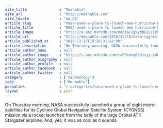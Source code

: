 ```yaml
---
site_title               : "Mashable"
site_url                 : "http://mashable.com"
site_locale              : "en_US"
article_slug             : "nasa-used-a-plane-to-launch-new-hurricane-hunting-micro-satellites"
article_title            : "NASA used a plane to launch new hurricane-hunting micro-satellites"
article_image            : "http://a.amz.mshcdn.com/media/ZgkyMDE2LzEyLzE1L2U5LzQ3ZmFmN2YxMzBiNjQ4NWFiZjBjZWRmMDM0OGEyODNjLmE0MDU2LnBuZwpwCXRodW1iCTEyMDB4NjMwCmUJanBn/0c4a0615/07c/47faf7f1-30b6-485a-bf0c-edf0348a283c.jpg"
article_url              : "http://mashable.com/2016/12/15/nasa-cygnss-hurricane-mission/"
article_published_at     : "2016-12-15T19:26:31-02:00"
article_description      : "On Thursday morning, NASA successfully launched a group of eight micro-satellites for its Cyclone Global Navigation Satellite System (CYGNSS) mission via a rocket launched from the belly of the large Orbital ATK Stargazer airplane. And, yes, it was as cool as it sounds."
article_author_name      : null
article_author_image     : "http://i.amz.mshcdn.com/raEPzavg65Jzvjy-L4U699QBlmQ=/90x90/default-m.jpg"
article_author_biography : null
article_author_profile   : null
article_author_facebook  : null
article_author_twitter   : null
category                 : ['technology']
tags                     : ['Mashable']
permalink                : "/:categories/nasa-used-a-plane-to-launch-new-hurricane-hunting-micro-satellites/"
layout                   : post
---
```


On Thursday morning, NASA successfully launched a group of eight micro-satellites for its Cyclone Global Navigation Satellite System (CYGNSS) mission via a rocket launched from the belly of the large Orbital ATK Stargazer airplane. And, yes, it was as cool as it sounds.
